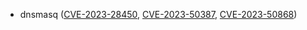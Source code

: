 - dnsmasq ([CVE-2023-28450](https://nvd.nist.gov/vuln/detail/CVE-2023-28450), [CVE-2023-50387](https://nvd.nist.gov/vuln/detail/CVE-2023-50387), [CVE-2023-50868](https://nvd.nist.gov/vuln/detail/CVE-2023-50868))
